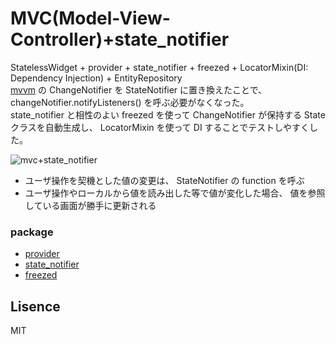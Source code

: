 # MVC(Model-View-Controller)+state_notifier

StatelessWidget + provider + state_notifier + freezed + LocatorMixin(DI: Dependency Injection) + EntityRepository  
[mvvm](https://github.com/keyber-inc/flutter_architecture/tree/mvvm) の ChangeNotifier を StateNotifier に置き換えたことで、 changeNotifier.notifyListeners() を呼ぶ必要がなくなった。  
state_notifier と相性のよい freezed を使って ChangeNotifier が保持する State クラスを自動生成し、 LocatorMixin を使って DI することでテストしやすくした。

![mvc+state_notifier](https://user-images.githubusercontent.com/13707135/86937058-c051a080-c179-11ea-856e-88de92aba543.png)

* ユーザ操作を契機とした値の変更は、 StateNotifier の function を呼ぶ
* ユーザ操作やローカルから値を読み出した等で値が変化した場合、 値を参照している画面が勝手に更新される

### package

* [provider](https://pub.dev/packages/provider)
* [state_notifier](https://pub.dev/packages/state_notifier)
* [freezed](https://pub.dev/packages/freezed)

## Lisence

MIT
